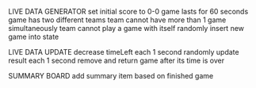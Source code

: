 LIVE DATA GENERATOR
set initial score to 0-0
game lasts for 60 seconds
game has two different teams 
team cannot have more than 1 game simultaneously
team cannot play a game with itself 
randomly insert new game into state 

LIVE DATA UPDATE
decrease timeLeft each 1 second
randomly update result each 1 second
remove and return game after its time is over

SUMMARY BOARD
add summary item based on finished game